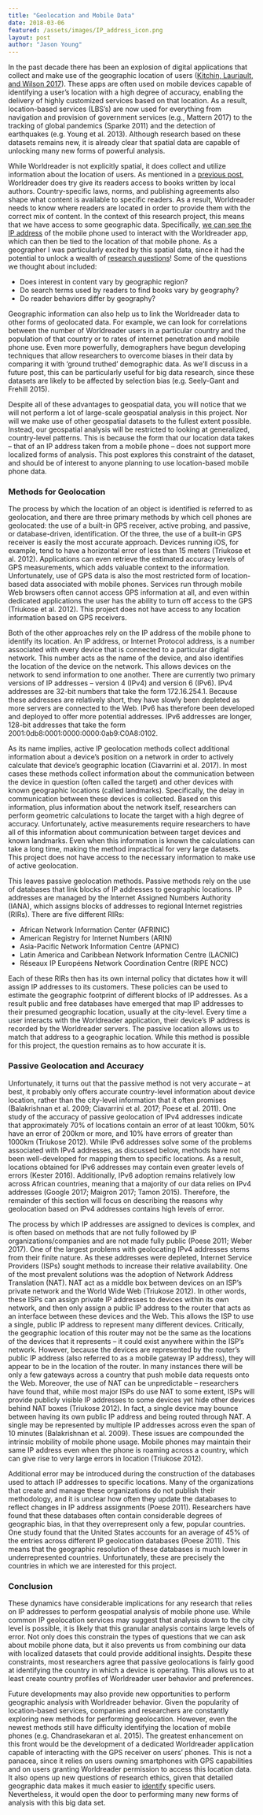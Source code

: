 ```yaml
---
title: "Geolocation and Mobile Data"
date: 2018-03-06 
featured: /assets/images/IP_address_icon.png
layout: post
author: "Jason Young"
---
```

In the past decade there has been an explosion of digital applications that collect and make use of the geographic location of users (<a href="https://doi.org/10.1177/2399808317738839">Kitchin, Lauriault, and Wilson 2017</a>). These apps are often used on mobile devices capable of identifying a user’s location with a high degree of accuracy, enabling the delivery of highly customized services based on that location. As a result, location-based services (LBS’s) are now used for everything from navigation and provision of government services (e.g., Mattern 2017) to the tracking of global pandemics (Sparke 2011) and the detection of earthquakes (e.g. Young et al. 2013). Although research based on these datasets remains new, it is already clear that spatial data are capable of unlocking many new forms of powerful analysis.

While Worldreader is not explicitly spatial, it does collect and utilize information about the location of users. As mentioned in a <a href="{{ site.baseurl }}2018/01/12/open-data-and-research-ethics.html">previous post</a>, Worldreader does try give its readers access to books written by local authors. Country-specific laws, norms, and publishing agreements also shape what content is available to specific readers. As a result, Worldreader needs to know where readers are located in order to provide them with the correct mix of content. In the context of this research project, this means that we have access to some geographic data. Specifically, <a href="{{ site.baseurl }}/2018/01/02/data-variables.html">we can see the IP address</a> of the mobile phone used to interact with the Worldreader app, which can then be tied to the location of that mobile phone. As a geographer I was particularly excited by this spatial data, since it had the potential to unlock a wealth of <a href="{{ site.baseurl }}/2017/11/28/research-questions.html">research questions</a>! Some of the questions we thought about included:

- Does interest in content vary by geographic region?
- Do search terms used by readers to find books vary by geography?
- Do reader behaviors differ by geography?

Geographic information can also help us to link the Worldreader data to other forms of geolocated data. For example, we can look for correlations between the number of Worldreader users in a particular country and the population of that country or to rates of internet penetration and mobile phone use. Even more powerfully, demographers have begun developing techniques that allow researchers to overcome biases in their data by comparing it with ‘ground truthed’ demographic data. As we’ll discuss in a future post, this can be particularly useful for big data research, since these datasets are likely to be affected by selection bias (e.g. Seely-Gant and Frehill 2015).

Despite all of these advantages to geospatial data, you will notice that we will not perform a lot of large-scale geospatial analysis in this project. Nor will we make use of other geospatial datasets to the fullest extent possible. Instead, our geospatial analysis will be restricted to looking at generalized, country-level patterns. This is because the form that our location data takes – that of an IP address taken from a mobile phone – does not support more localized forms of analysis. This post explores this constraint of the dataset, and should be of interest to anyone planning to use location-based mobile phone data.

### Methods for Geolocation

The process by which the location of an object is identified is referred to as geolocation, and there are three primary methods by which cell phones are geolocated: the use of a built-in GPS receiver, active probing, and passive, or database-driven, identification. Of the three, the use of a built-in GPS receiver is easily the most accurate approach. Devices running iOS, for example, tend to have a horizontal error of less than 15 meters (Triukose et al. 2012). Applications can even retrieve the estimated accuracy levels of GPS measurements, which adds valuable context to the information. Unfortunately, use of GPS data is also the most restricted form of location-based data associated with mobile phones. Services run through mobile Web browsers often cannot access GPS information at all, and even within dedicated applications the user has the ability to turn off access to the GPS (Triukose et al. 2012). This project does not have access to any location information based on GPS receivers.

Both of the other approaches rely on the IP address of the mobile phone to identify its location. An IP address, or Internet Protocol address, is a number associated with every device that is connected to a particular digital network. This number acts as the name of the device, and also identifies the location of the device on the network. This allows devices on the network to send information to one another. There are currently two primary versions of IP addresses – version 4 (IPv4) and version 6 (IPv6). IPv4 addresses are 32-bit numbers that take the form 172.16.254.1. Because these addresses are relatively short, they have slowly been depleted as more servers are connected to the Web. IPv6 has therefore been developed and deployed to offer more potential addresses. IPv6 addresses are longer, 128-bit addresses that take the form 2001:0db8:0001:0000:0000:0ab9:C0A8:0102.

As its name implies, active IP geolocation methods collect additional information about a device’s position on a network in order to actively calculate that device’s geographic location (Ciavarrini et al. 2017). In most cases these methods collect information about the communication between the device in question (often called the target) and other devices with known geographic locations (called landmarks). Specifically, the delay in communication between these devices is collected. Based on this information, plus information about the network itself, researchers can perform geometric calculations to locate the target with a high degree of accuracy. Unfortunately, active measurements require researchers to have all of this information about communication between target devices and known landmarks. Even when this information is known the calculations can take a long time, making the method impractical for very large datasets. This project does not have access to the necessary information to make use of active geolocation.

This leaves passive geolocation methods. Passive methods rely on the use of databases that link blocks of IP addresses to geographic locations. IP addresses are managed by the Internet Assigned Numbers Authority (IANA), which assigns blocks of addresses to regional Internet registries (RIRs). There are five different RIRs:

- African Network Information Center (AFRINIC)
- American Registry for Internet Numbers (ARIN)
- Asia-Pacific Network Information Centre (APNIC)
- Latin America and Caribbean Network Information Centre (LACNIC)
- Réseaux IP Européens Network Coordination Centre (RIPE NCC)

Each of these RIRs then has its own internal policy that dictates how it will assign IP addresses to its customers. These policies can be used to estimate the geographic footprint of different blocks of IP addresses. As a result public and free databases have emerged that map IP addresses to their presumed geographic location, usually at the city-level. Every time a user interacts with the Worldreader application, their device’s IP address is recorded by the Worldreader servers. The passive location allows us to match that address to a geographic location. While this method is possible for this project, the question remains as to how accurate it is.

### Passive Geolocation and Accuracy

Unfortunately, it turns out that the passive method is not very accurate – at best, it probably only offers accurate country-level information about device location, rather than the city-level information that it often promises (Balakrishnan et al. 2009; Ciavarrini et al. 2017; Poese et al. 2011). One study of the accuracy of passive geolocation of IPv4 addresses indicate that approximately 70% of locations contain an error of at least 100km, 50% have an error of 200km or more, and 10% have errors of greater than 1000km (Triukose 2012). While IPv6 addresses solve some of the problems associated with IPv4 addresses, as discussed below, methods have not been well-developed for mapping them to specific locations. As a result, locations obtained for IPv6 addresses may contain even greater levels of errors (Kester 2016). Additionally, IPv6 adoption remains relatively low across African countries, meaning that a majority of our data relies on IPv4 addresses (Google 2017; Maigron 2017; Tamon 2015). Therefore, the remainder of this section will focus on describing the reasons why geolocation based on IPv4 addresses contains high levels of error.

The process by which IP addresses are assigned to devices is complex, and is often based on methods that are not fully followed by IP organizations/companies and are not made fully public (Poese 2011; Weber 2017). One of the largest problems with geolocating IPv4 addresses stems from their finite nature. As these addresses were depleted, Internet Service Providers (ISPs) sought methods to increase their relative availability. One of the most prevalent solutions was the adoption of Network Address Translation (NAT). NAT act as a middle box between devices on an ISP’s private network and the World Wide Web (Triukose 2012). In other words, these ISPs can assign private IP addresses to devices within its own network, and then only assign a public IP address to the router that acts as an interface between these devices and the Web. This allows the ISP to use a single, public IP address to represent many different devices. Critically, the geographic location of this router may not be the same as the locations of the devices that it represents – it could exist anywhere within the ISP’s network. However, because the devices are represented by the router’s public IP address (also referred to as a mobile gateway IP address), they will appear to be in the location of the router. In many instances there will be only a few gateways across a country that push mobile data requests onto the Web. Moreover, the use of NAT can be unpredictable – researchers have found that, while most major ISPs do use NAT to some extent, ISPs will provide publicly visible IP addresses to some devices yet hide other devices behind NAT boxes (Triukose 2012). In fact, a single device may bounce between having its own public IP address and being routed through NAT. A single may be represented by multiple IP addresses across even the span of 10 minutes (Balakrishnan et al. 2009). These issues are compounded the intrinsic mobility of mobile phone usage. Mobile phones may maintain their same IP address even when the phone is roaming across a country, which can give rise to very large errors in location (Triukose 2012).

Additional error may be introduced during the construction of the databases used to attach IP addresses to specific locations. Many of the organizations that create and manage these organizations do not publish their methodology, and it is unclear how often they update the databases to reflect changes in IP address assignments (Poese 2011). Researchers have found that these databases often contain considerable degrees of geographic bias, in that they overrepresent only a few, popular countries. One study found that the United States accounts for an average of 45% of the entries across different IP geolocation databases (Poese 2011). This means that the geographic resolution of these databases is much lower in underrepresented countries. Unfortunately, these are precisely the countries in which we are interested for this project.

### Conclusion

These dynamics have considerable implications for any research that relies on IP addresses to perform geospatial analysis of mobile phone use. While common IP geolocation services may suggest that analysis down to the city level is possible, it is likely that this granular analysis contains large levels of error. Not only does this constrain the types of questions that we can ask about mobile phone data, but it also prevents us from combining our data with localized datasets that could provide additional insights. Despite these constraints, most researchers agree that passive geolocations is fairly good at identifying the country in which a device is operating. This allows us to at least create country profiles of Worldreader user behavior and preferences.

Future developments may also provide new opportunities to perform geographic analysis with Worldreader behavior. Given the popularity of location-based services, companies and researchers are constantly exploring new methods for performing geolocation. However, even the newest methods still have difficulty identifying the location of mobile phones (e.g. Chandrasekaran et al. 2015). The greatest enhancement on this front would be the development of a dedicated Worldreader application capable of interacting with the GPS receiver on users’ phones. This is not a panacea, since it relies on users owning smartphones with GPS capabilities and on users granting Worldreader permission to access this location data. It also opens up new questions of research ethics, given that detailed geographic data makes it much easier to <a href="{{ site.baseurl }}2018/01/12/open-data-and-research-ethics.html">identify</a> specific users. Nevertheless, it would open the door to performing many new forms of analysis with this big data set.
